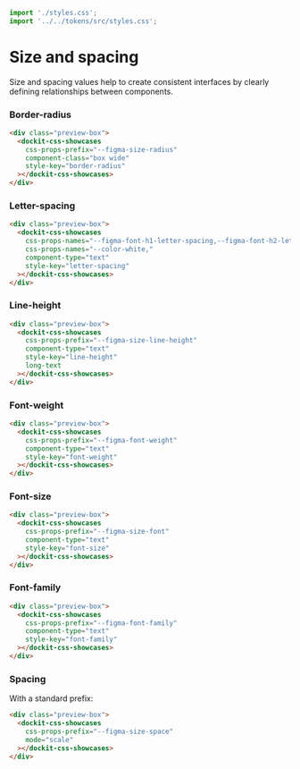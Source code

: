 ```js script
import './styles.css';
import '../../tokens/src/styles.css';
```

# Size and spacing

Size and spacing values help to create consistent interfaces by clearly defining relationships between components.

### Border-radius

```html story
<div class="preview-box">
  <dockit-css-showcases
    css-props-prefix="--figma-size-radius"
    component-class="box wide"
    style-key="border-radius"
  ></dockit-css-showcases>
</div>
```

### Letter-spacing

```html story
<div class="preview-box">
  <dockit-css-showcases
    css-props-names="--figma-font-h1-letter-spacing,--figma-font-h2-letter-spacing,--figma-font-h3-letter-spacing--figma-font-h4-letter-spacing--figma-font-h5-letter-spacing,--figma-font-subtitle1-letter-spacing,--figma-font-subtitle2-letter-spacing,--figma-font-body1-letter-spacing,--figma-font-body2-letter-spacing,--figma-font-button1-letter-spacing,--figma-font-button2-letter-spacing,--figma-font-label-letter-spacing,--figma-font-caption-letter-spacing"
    css-props-names="--color-white,"
    component-type="text"
    style-key="letter-spacing"
  ></dockit-css-showcases>
</div>
```

### Line-height

```html story
<div class="preview-box">
  <dockit-css-showcases
    css-props-prefix="--figma-size-line-height"
    component-type="text"
    style-key="line-height"
    long-text
  ></dockit-css-showcases>
</div>
```

### Font-weight

```html story
<div class="preview-box">
  <dockit-css-showcases
    css-props-prefix="--figma-font-weight"
    component-type="text"
    style-key="font-weight"
  ></dockit-css-showcases>
</div>
```

### Font-size

```html story
<div class="preview-box">
  <dockit-css-showcases
    css-props-prefix="--figma-size-font"
    component-type="text"
    style-key="font-size"
  ></dockit-css-showcases>
</div>
```

### Font-family

```html story
<div class="preview-box">
  <dockit-css-showcases
    css-props-prefix="--figma-font-family"
    component-type="text"
    style-key="font-family"
  ></dockit-css-showcases>
</div>
```

### Spacing

With a standard prefix:

```html story
<div class="preview-box">
  <dockit-css-showcases
    css-props-prefix="--figma-size-space"
    mode="scale"
  ></dockit-css-showcases>
</div>
```
